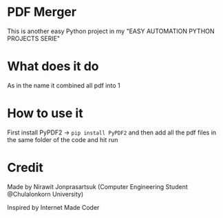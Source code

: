 # PDF Merger
This is another easy Python project in my "EASY AUTOMATION PYTHON PROJECTS SERIE"

# What does it do
As in the name it combined all pdf into 1

# How to use it
First install PyPDF2 ->
`pip install PyPDF2`
and then add all the pdf files in the same folder of the code and hit run

# Credit
Made by Nirawit Jonprasartsuk (Computer Engineering Student @Chulalonkorn University)

Inspired by Internet Made Coder

